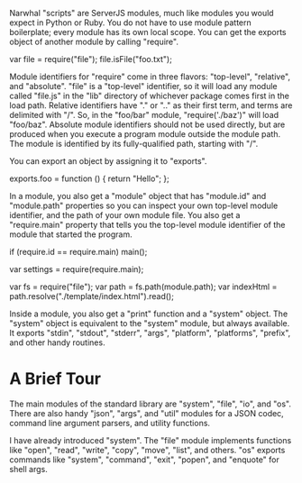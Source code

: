 
Narwhal "scripts" are ServerJS modules, much like modules you would expect in Python or Ruby.  You do not have to use module pattern boilerplate; every module has its own local scope.  You can get the exports object of another module by calling "require".

 var file = require("file");
 file.isFile("foo.txt");

Module identifiers for "require" come in three flavors: "top-level", "relative", and "absolute".  "file" is a "top-level" identifier, so it will load any module called "file.js" in the "lib" directory of whichever package comes first in the load path.  Relative identifiers have "." or ".." as their first term, and terms are delimited with "/".  So, in the "foo/bar" module, "require('./baz')" will load "foo/baz".  Absolute module identifiers should not be used directly, but are produced when you execute a program module outside the module path.  The module is identified by its fully-qualified path, starting with "/".

You can export an object by assigning it to "exports".

 exports.foo = function () {
     return "Hello";
 };

In a module, you also get a "module" object that has "module.id" and "module.path" properties so you can inspect your own top-level module identifier, and the path of your own module file.  You also get a "require.main" property that tells you the top-level module identifier of the module that started the program.

 if (require.id == require.main)
     main();

 var settings = require(require.main);

 var fs = require("file");
 var path = fs.path(module.path);
 var indexHtml = path.resolve("./template/index.html").read();

Inside a module, you also get a "print" function and a "system" object.  The "system" object is equivalent to the "system" module, but always available.  It exports "stdin", "stdout", "stderr", "args", "platform", "platforms", "prefix", and other handy routines.


A Brief Tour
============

The main modules of the standard library are "system", "file", "io", and "os".  There are also handy "json", "args", and "util" modules for a JSON codec, command line argument parsers, and utility functions.

I have already introduced "system".  The "file" module implements functions like "open", "read", "write", "copy", "move", "list", and others.  "os" exports commands like "system", "command", "exit", "popen", and "enquote" for shell args.

